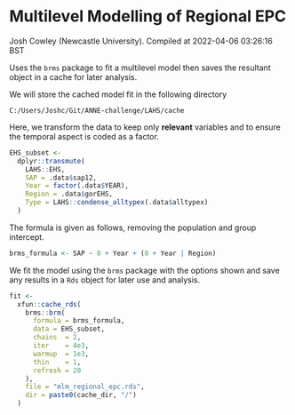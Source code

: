 Multilevel Modelling of Regional EPC
================
Josh Cowley (Newcastle University).
Compiled at 2022-04-06 03:26:16 BST

Uses the `brms` package to fit a multilevel model then saves the
resultant object in a cache for later analysis.

We will store the cached model fit in the following directory

    C:/Users/Joshc/Git/ANNE-challenge/LAHS/cache

Here, we transform the data to keep only **relevant** variables and to
ensure the temporal aspect is coded as a factor.

``` r
EHS_subset <-
  dplyr::transmute(
    LAHS::EHS,
    SAP = .data$sap12,
    Year = factor(.data$YEAR),
    Region = .data$gorEHS,
    Type = LAHS::condense_alltypex(.data$alltypex)
  )
```

The formula is given as follows, removing the population and group
intercept.

``` r
brms_formula <- SAP ~ 0 + Year + (0 + Year | Region)
```

We fit the model using the `brms` package with the options shown and
save any results in a `Rds` object for later use and analysis.

``` r
fit <-
  xfun::cache_rds(
    brms::brm(
      formula = brms_formula,
      data = EHS_subset,
      chains  = 2,
      iter    = 4e3,
      warmup  = 1e3,
      thin    = 1,
      refresh = 20
    ),
    file = "mlm_regional_epc.rds",
    dir = paste0(cache_dir, "/")
  )
```
